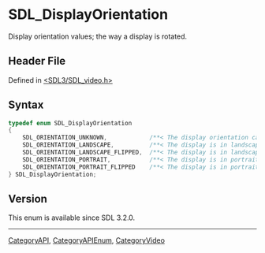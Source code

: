 # SDL_DisplayOrientation

Display orientation values; the way a display is rotated.

## Header File

Defined in [<SDL3/SDL_video.h>](https://github.com/libsdl-org/SDL/blob/main/include/SDL3/SDL_video.h)

## Syntax

```c
typedef enum SDL_DisplayOrientation
{
    SDL_ORIENTATION_UNKNOWN,            /**< The display orientation can't be determined */
    SDL_ORIENTATION_LANDSCAPE,          /**< The display is in landscape mode, with the right side up, relative to portrait mode */
    SDL_ORIENTATION_LANDSCAPE_FLIPPED,  /**< The display is in landscape mode, with the left side up, relative to portrait mode */
    SDL_ORIENTATION_PORTRAIT,           /**< The display is in portrait mode */
    SDL_ORIENTATION_PORTRAIT_FLIPPED    /**< The display is in portrait mode, upside down */
} SDL_DisplayOrientation;
```

## Version

This enum is available since SDL 3.2.0.





----
[CategoryAPI](CategoryAPI), [CategoryAPIEnum](CategoryAPIEnum), [CategoryVideo](CategoryVideo)

